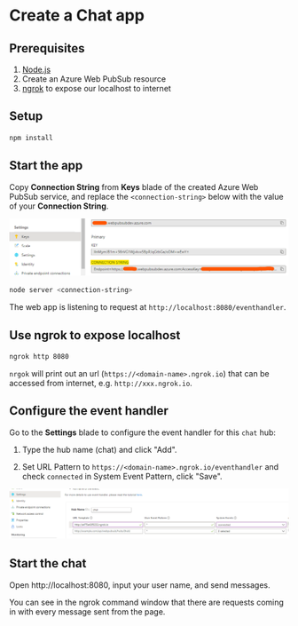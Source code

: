 # Create a Chat app

## Prerequisites

1. [Node.js](https://nodejs.org)
2. Create an Azure Web PubSub resource
3. [ngrok](https://ngrok.com/download) to expose our localhost to internet

## Setup

```bash
npm install
```

## Start the app

Copy **Connection String** from **Keys** blade of the created Azure Web PubSub service, and replace the `<connection-string>` below with the value of your **Connection String**.

![Connection String](./../../../docs/images/portal_conn.png)

```bash
node server <connection-string>
```

The web app is listening to request at `http://localhost:8080/eventhandler`.

## Use ngrok to expose localhost

```bash
ngrok http 8080
```

`nrgok` will print out an url (`https://<domain-name>.ngrok.io`) that can be accessed from internet, e.g. `http://xxx.ngrok.io`.

## Configure the event handler

Go to the **Settings** blade to configure the event handler for this `chat` hub:

1. Type the hub name (chat) and click "Add".

2. Set URL Pattern to `https://<domain-name>.ngrok.io/eventhandler` and check `connected` in System Event Pattern, click "Save".

![Event Handler](./../../../docs/images/portal_event_handler.png)

## Start the chat

Open http://localhost:8080, input your user name, and send messages.

You can see in the ngrok command window that there are requests coming in with every message sent from the page.
